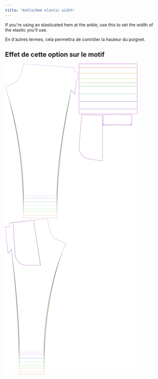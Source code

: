 ```yaml
---
title: "Ankle/Hem elastic width"
---
```


If you're using an elasticated hem at the ankle, use this to set the width of the elastic you'll use.

En d'autres termes, cela permettra de contrôler la hauteur du poignet.

## Effet de cette option sur le motif

![Cette image montre l'effet de cette option en superposant plusieurs variantes qui ont une valeur différente pour cette option](paco_ankleelastic_sample.svg "Effet de cette option sur le modèle")
